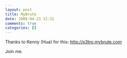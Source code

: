 ```yaml
---
layout: post
title: MyBrute
date: 2009-04-23 12:31
comments: true
categories: []
---
```

Thanks to Kenny (Hua) for this:
<a href="http://p3tro.mybrute.com">http://p3tro.mybrute.com</a>

Join me.
